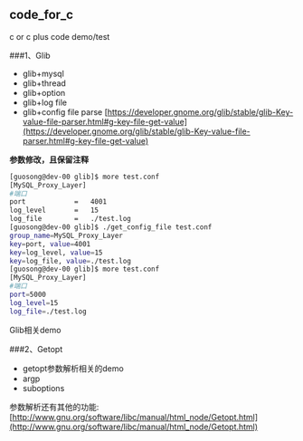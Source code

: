 ## code\_for_c
c or c plus code demo/test

###1、Glib

+  glib+mysql
+  glib+thread
+  glib+option
+  glib+log file
+  glib+config file parse
[https://developer.gnome.org/glib/stable/glib-Key-value-file-parser.html#g-key-file-get-value](https://developer.gnome.org/glib/stable/glib-Key-value-file-parser.html#g-key-file-get-value)

**参数修改，且保留注释**
```bash
[guosong@dev-00 glib]$ more test.conf 
[MySQL_Proxy_Layer]
#端口
port            =   4001
log_level       =   15
log_file        =   ./test.log
[guosong@dev-00 glib]$ ./get_config_file test.conf  
group_name=MySQL_Proxy_Layer
key=port, value=4001
key=log_level, value=15
key=log_file, value=./test.log
[guosong@dev-00 glib]$ more test.conf               
[MySQL_Proxy_Layer]
#端口
port=5000
log_level=15
log_file=./test.log
```

Glib相关demo

###2、Getopt
+ getopt参数解析相关的demo
+ argp
+ suboptions

参数解析还有其他的功能:
[http://www.gnu.org/software/libc/manual/html_node/Getopt.html](http://www.gnu.org/software/libc/manual/html_node/Getopt.html)


